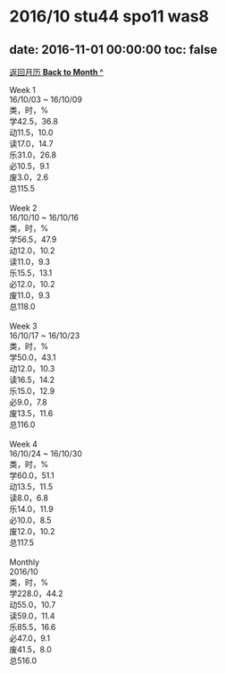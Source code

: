 # 2016/10 stu44 spo11 was8

date: 2016-11-01 00:00:00
toc: false
---
[返回月历 **Back to Month ^**](/lifelogs/2016/10/index.md)
<br/><div>Week 1</div><div>16/10/03 ~ 16/10/09</div><div>类，时，%</div><div>学42.5，36.8</div><div>动11.5，10.0</div><div>读17.0，14.7</div><div>乐31.0，26.8</div><div>必10.5，9.1</div><div>废3.0，2.6</div><div>总115.5</div><div><br/></div><div>Week 2</div><div>16/10/10 ~ 16/10/16</div><div>类，时，%</div><div>学56.5，47.9</div><div>动12.0，10.2</div><div>读11.0，9.3</div><div>乐15.5，13.1</div><div>必12.0，10.2</div><div>废11.0，9.3</div><div>总118.0</div><div><br/></div><div>Week 3</div><div>16/10/17 ~ 16/10/23</div><div>类，时，%</div><div>学50.0，43.1</div><div>动12.0，10.3</div><div>读16.5，14.2</div><div>乐15.0，12.9</div><div>必9.0，7.8</div><div>废13.5，11.6</div><div>总116.0</div><div><br/></div><div>Week 4</div><div>16/10/24 ~ 16/10/30</div><div>类，时，%</div><div>学60.0，51.1</div><div>动13.5，11.5</div><div>读8.0，6.8</div><div>乐14.0，11.9</div><div>必10.0，8.5</div><div>废12.0，10.2</div><div>总117.5</div><div><br/></div><div>Monthly</div><div>2016/10</div><div>类，时，%</div><div>学228.0，44.2</div><div>动55.0，10.7</div><div>读59.0，11.4</div><div>乐85.5，16.6</div><div>必47.0，9.1</div><div>废41.5，8.0</div><div>总516.0</div><div><div style="word-wrap: break-word; -webkit-nbsp-mode: space; -webkit-line-break: after-white-space;"/></div>
